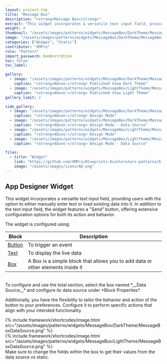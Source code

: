 ```yaml
---
layout: project-top
title: "Message Box"
description: "<strong>Message Box</strong>"
extract: "This widget incorporates a versatile text input field, providing users with the option to either manually enter text or load existing data into it."
weight: 4
thumbnail: "/assets/images/patterns/widgets/MessageBox/DarkTheme/MessageBoxPublishedMode.png"
image: "/assets/images/patterns/widgets/MessageBox/DarkTheme/MessageBoxPublishedMode.png"
categories: ["Widget", "Static"]
contributor: "XMPro"
role: "Pattern"
import_password: Dem0nstr@t1on
toc: false
toc_label: 

gallery:
  - image: "/assets/images/patterns/widgets/MessageBox/DarkTheme/MessageBoxPublishedMode.png"
    caption: "<strong>Above:</strong> Published View Dark Theme"
  - image: "/assets/images/patterns/widgets/MessageBox/LightTheme/MessageBoxPublishedMode.png"
    caption: "<strong>Above:</strong> Published View Light Theme"
gallery_limit: 2

side_gallery:
  - image: "/assets/images/patterns/widgets/MessageBox/DarkTheme/MessageBoxDesignMode.png"
    caption: "<strong>Above:</strong> Design Mode"
  - image: "/assets/images/patterns/widgets/MessageBox/DarkTheme/MessageBoxDataSource.png"
    caption: "<strong>Above:</strong> Design Mode - Data Source"
  - image: "/assets/images/patterns/widgets/MessageBox/LightTheme/MessageBoxDesignMode.png"
    caption: "<strong>Above:</strong> Design Mode"
  - image: "/assets/images/patterns/widgets/MessageBox/LightTheme/MessageBoxDataSource.png"
    caption: "<strong>Above:</strong> Design Mode - Data Source"

files:
  - title: "Widget"
    link: "https://github.com/XMPro/Blueprints-Accelerators-patterns/blob/master/patterns/widgets/Message%20Box%20Indicator%20Static.xwid"
    image: "/assets/images/icons/AD.png"
---
```


## App Designer Widget
This widget incorporates a versatile text input field, providing users with the option to either manually enter text or load existing data into it. In addition to the text input field, the widget features a "Send" button, offering extensive configuration options for both its action and behavior.

The widget is configured using: 

| Block                                  | Description                                                  |
| -------------------------------------- | ------------------------------------------------------------ |
| [Button](https://documentation.xmpro.com/blocks-toolbox/basic/button) | To trigger an event |
| [Text](https://documentation.xmpro.com/blocks-toolbox/basic/text) | To display the live data |
| [Box](https://documentation.xmpro.com/blocks-toolbox/layout/box-and-data-repeater-box) | A Box is a simple block that allows you to add data or other elements inside it |

<br />
To configure and use the total section, select the box named *__Data Source__* and configure its data source under *Block Properties*. 

Additionally, you have the flexibility to tailor the behavior and action of the button to your preferences. Configure it to perform specific actions that align with your intended functionality.  
<div class="inline_image">{% include framework/shortcodes/image.html src="/assets/images/patterns/widgets/MessageBox/DarkTheme/MessageBoxDataSource.png" %}</div>
<div class="inline_image">{% include framework/shortcodes/image.html src="/assets/images/patterns/widgets/MessageBox/LightTheme/MessageBoxDataSource.png" %}</div>
Make sure to change the fields within the box to get their values from the data source vs static.